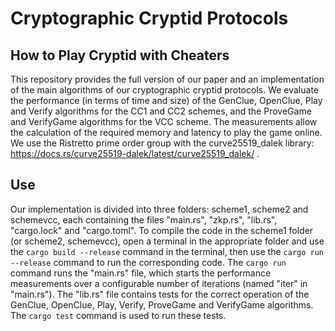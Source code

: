 # Cryptographic Cryptid Protocols
## How to Play Cryptid with Cheaters
This repository provides the full version of our paper and an implementation of the main algorithms of our cryptographic cryptid protocols.
We evaluate the performance (in terms of time and size) of the GenClue, OpenClue, Play and Verify algorithms for the CC1 and CC2 schemes, and the ProveGame and VerifyGame algorithms for the VCC scheme. The measurements allow the calculation of the required memory and latency to play the game online.
We use the Ristretto prime order group with the curve25519_dalek library: https://docs.rs/curve25519-dalek/latest/curve25519_dalek/ .

## Use
Our implementation is divided into three folders: scheme1, scheme2 and schemevcc, each containing the files "main.rs", "zkp.rs", "lib.rs", "cargo.lock" and "cargo.toml".
To compile the code in the scheme1 folder (or scheme2, schemevcc), open a terminal in the appropriate folder and use the `cargo build --release` command in the terminal, then use the `cargo run --release` command to run the corresponding code.
The `cargo run` command runs the "main.rs" file, which starts the performance measurements over a configurable number of iterations (named "iter" in "main.rs").
The "lib.rs" file contains tests for the correct operation of the GenClue, OpenClue, Play, Verify, ProveGame and VerifyGame algorithms. The `cargo test` command is used to run these tests.

